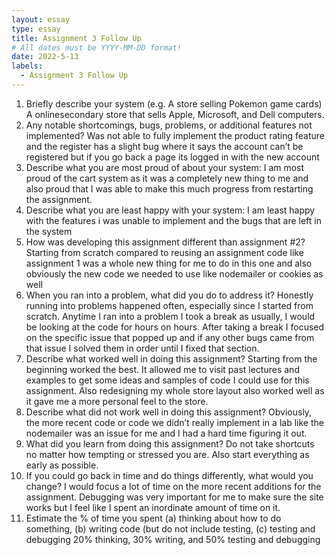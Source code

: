 ```yaml
---
layout: essay
type: essay
title: Assignment 3 Follow Up
# All dates must be YYYY-MM-DD format!
date: 2022-5-13
labels:
  - Assignment 3 Follow Up
---
```

1) Briefly describe your system (e.g. A store selling Pokemon game cards)
  A onlinesecondary store that sells Apple, Microsoft, and Dell computers.
2) Any notable shortcomings, bugs, problems, or additional features not implemented?
  Was not able to fully implement the product rating feature and the register has a slight bug where it says the account can’t be registered but if you go back a page its logged in with the new account
3) Describe what you are most proud of about your system:
  I am most proud of the cart system as it was a completely new thing to me and also proud that I was able to make this much progress from restarting the assignment.
4) Describe what you are least happy with your system:
  I am least happy with the features i was unable to implement and the bugs that are left in the system
5) How was developing this assignment different than assignment #2?
  Starting from scratch compared to reusing an assignment code like assignment 1 was a whole new thing for me to do in this one and also obviously the new code we needed to use like nodemailer or cookies as well
6) When you ran into a problem, what did you do to address it?
  Honestly running into problems happened often, especially since I started from scratch. Anytime I ran into a problem I took a break as usually, I would be looking at the code for hours on hours. After taking a break I focused on the specific issue that popped up and if any other bugs came from that issue I solved them in order until I fixed that section.
7) Describe what worked well in doing this assignment?
  Starting from the beginning worked the best. It allowed me to visit past lectures and examples to get some ideas and samples of code I could use for this assignment. Also redesigning my whole store layout also worked well as it gave me a more personal feel to the store.
8) Describe what did not work well in doing this assignment?
  Obviously, the more recent code or code we didn’t really implement in a lab like the nodemailer was an issue for me and I had a hard time figuring it out.
9) What did you learn from doing this assignment?
  Do not take shortcuts no matter how tempting or stressed you are. Also start everything as early as possible.
10) If you could go back in time and do things differently, what would you change?
  I would focus a lot of time on the more recent additions for the assignment. Debugging was very important for me to make sure the site works but I feel like I spent an inordinate amount of time on it.
11) Estimate the % of time you spent (a) thinking about how to do something, (b) writing code (but do not include testing, (c) testing and debugging
  20% thinking, 30% writing, and 50% testing and debugging

